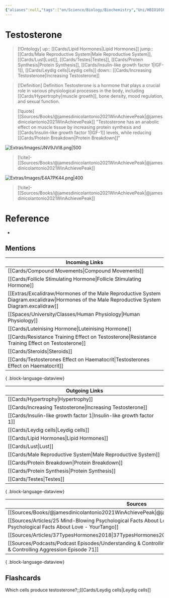 ```yaml
---
{"aliases":null,"tags":["on/Science/Biology/Biochemistry","Uni/HBIO1010","flashcards/hbio1010"],"date created":"2022-11-30 Wed","edited":"2023-04-06 Thu","dg-publish":true,"permalink":"/cards/testosterone/","dgPassFrontmatter":true}
---
```


# Testosterone

> [!Ontology]
> up:: [[Cards/Lipid Hormones\|Lipid Hormones]]
> jump:: [[Cards/Male Reproductive System\|Male Reproductive System]], [[Cards/Lust\|Lust]], [[Cards/Testes\|Testes]], [[Cards/Protein Synthesis\|Protein Synthesis]], [[Cards/Insulin-like growth factor 1\|IGF-1]], [[Cards/Leydig cells\|Leydig cells]]
> down:: [[Cards/Increasing Testosterone\|Increasing Testosterone]]

> [!Definition] Definition
> Testosterone is a hormone that plays a crucial role in various physiological processes in the body, including [[Cards/Hypertrophy\|muscle growth]], bone density, mood regulation, and sexual function.

> [!quote] [[Sources/Books/@jamesdinicolantonio2021WinAchievePeak\|@jamesdinicolantonio2021WinAchievePeak]]
> "Testosterone has an anabolic effect on muscle tissue by increasing protein synthesis and [[Cards/Insulin-like growth factor 1\|IGF-1]] levels, while reducing [[Cards/Protein Breakdown\|Protein Breakdown]]"

![Extras/Images/JNV9JVI8.png|500](/img/user/Extras/Images/JNV9JVI8.png)

> [!cite]-
> [[Sources/Books/@jamesdinicolantonio2021WinAchievePeak\|@jamesdinicolantonio2021WinAchievePeak]]

![Extras/Images/E4A7PK44.png|400](/img/user/Extras/Images/E4A7PK44.png)

> [!cite]-
> [[Sources/Books/@jamesdinicolantonio2021WinAchievePeak\|@jamesdinicolantonio2021WinAchievePeak]]

# Reference

- 

## Mentions

| Incoming Links                                                                                                                                    |
| ------------------------------------------------------------------------------------------------------------------------------------------------- |
| [[Cards/Compound Movements\|Compound Movements]]                                                                                               |
| [[Cards/Follicle Stimulating Hormone\|Follicle Stimulating Hormone]]                                                                           |
| [[Extras/Excalidraw/Hormones of the Male Reproductive System Diagram.excalidraw\|Hormones of the Male Reproductive System Diagram.excalidraw]] |
| [[Spaces/University/Classes/Human Physiology\|Human Physiology]]                                                                               |
| [[Cards/Luteinising Hormone\|Luteinising Hormone]]                                                                                             |
| [[Cards/Resistance Training Effect on Testosterone\|Resistance Training Effect on Testosterone]]                                               |
| [[Cards/Steroids\|Steroids]]                                                                                                                   |
| [[Cards/Testosterones Effect on Haematocrit\|Testosterones Effect on Haematocrit]]                                                             |

{ .block-language-dataview}

| Outgoing Links                                                          |
| ----------------------------------------------------------------------- |
| [[Cards/Hypertrophy\|Hypertrophy]]                                   |
| [[Cards/Increasing Testosterone\|Increasing Testosterone]]           |
| [[Cards/Insulin-like growth factor 1\|Insulin-like growth factor 1]] |
| [[Cards/Leydig cells\|Leydig cells]]                                 |
| [[Cards/Lipid Hormones\|Lipid Hormones]]                             |
| [[Cards/Lust\|Lust]]                                                 |
| [[Cards/Male Reproductive System\|Male Reproductive System]]         |
| [[Cards/Protein Breakdown\|Protein Breakdown]]                       |
| [[Cards/Protein Synthesis\|Protein Synthesis]]                       |
| [[Cards/Testes\|Testes]]                                             |

{ .block-language-dataview}

| Sources                                                                                                                                           |
| ------------------------------------------------------------------------------------------------------------------------------------------------- |
| [[Sources/Books/@jamesdinicolantonio2021WinAchievePeak\|@jamesdinicolantonio2021WinAchievePeak]]                                               |
| [[Sources/Articles/25 Mind-Blowing Psychological Facts About Love - YourTango\|25 Mind-Blowing Psychological Facts About Love - YourTango]]    |
| [[Sources/Articles/37TypesHormones2018\|37TypesHormones2018]]                                                                                  |
| [[Sources/Podcasts/Podcast Episodes/Understanding & Controlling Aggression   Episode 71\|Understanding & Controlling Aggression   Episode 71]] |

{ .block-language-dataview}

## Flashcards

Which cells produce testosterone?;;[[Cards/Leydig cells\|Leydig cells]]
<!--SR:!2023-08-17,1,230-->